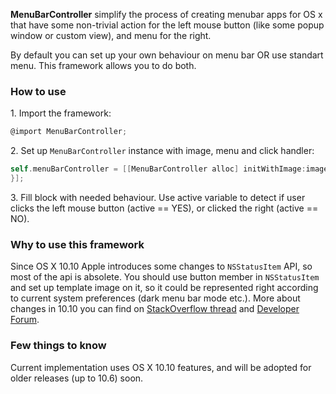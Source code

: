 **MenuBarController** simplify the process of creating menubar apps for OS x that have some non-trivial action for the left mouse button (like some popup window or custom view), and menu for the right.

By default you can set up your own behaviour on menu bar OR use standart menu. This framework allows you to do both.

### How to use

1\. Import the framework:
```objective-c
@import MenuBarController;
```
2\. Set up `MenuBarController` instance with image, menu and click handler:

```objective-c
self.menuBarController = [[MenuBarController alloc] initWithImage:image menu:menu handler:^(BOOL active) {
}];
```

3\. Fill block with needed behaviour. Use active variable to detect if user clicks the left mouse button (active == YES), or clicked the right (active == NO).

### Why to use this framework

Since OS X 10.10 Apple introduces some changes to `NSStatusItem` API, so most of the api is absolete. You should use button member in `NSStatusItem` and set up template image on it, so it could be represented right according to current system preferences (dark menu bar mode etc.). More about changes in 10.10 you can find on [StackOverflow thread][1] and [Developer Forum][2].

### Few things to know

Current implementation uses OS X 10.10 features, and will be adopted for older releases (up to 10.6) soon.

[1]: http://stackoverflow.com/questions/24623559/nsstatusitem-change-image-for-dark-tint
[2]: https://devforums.apple.com/thread/234839?start=25&tstart=0
